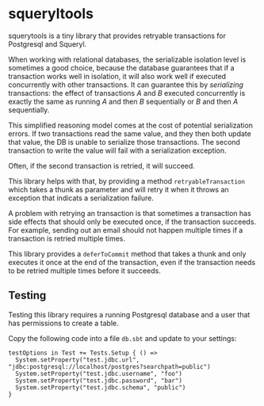 squeryltools
===

squerytools is a tiny library that provides retryable transactions for Postgresql and Squeryl.

When working with relational databases, the serializable isolation level is sometimes a good choice, because the database guarantees that if a transaction works well in isolation, it will also work well if executed concurrently with other transactions. It can guarantee this by _serializing_ transactions: the effect of transactions _A_ and _B_ executed concurrently is exactly the same as running _A_ and then _B_ sequentially or _B_ and then _A_ sequentially.

This simplified reasoning model comes at the cost of potential serialization errors. If two transactions read the same value, and they then both update that value, the DB is unable to serialize those transactions. The second transaction to write the value will fail with a serialization exception.

Often, if the second transaction is retried, it will succeed.

This library helps with that, by providing a method `retryableTransaction` which takes a thunk as parameter and will retry it when it throws an exception that indicats a serialization failure.

A problem with retrying an transaction is that sometimes a transaction has side effects that should only be executed once, if the transaction succeeds. For example, sending out an email should not happen multiple times if a transaction is retried multiple times.

This library provides a `deferToCommit` method that takes a thunk and only executes it once at the end of the transaction, even if the transaction needs to be retried multiple times before it succeeds.

Testing
---

Testing this library requires a running Postgresql database and a user that has permissions to create a table.

Copy the following code into a file `db.sbt` and update to your settings:

    testOptions in Test += Tests.Setup { () => 
      System.setProperty("test.jdbc.url", "jdbc:postgresql://localhost/postgres?searchpath=public")
      System.setProperty("test.jdbc.username", "foo")
      System.setProperty("test.jdbc.password", "bar")
      System.setProperty("test.jdbc.schema", "public")
    }
    

